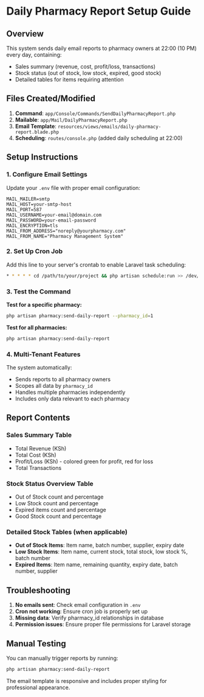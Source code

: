 # Daily Pharmacy Report Setup Guide

## Overview
This system sends daily email reports to pharmacy owners at 22:00 (10 PM) every day, containing:
- Sales summary (revenue, cost, profit/loss, transactions)
- Stock status (out of stock, low stock, expired, good stock)
- Detailed tables for items requiring attention

## Files Created/Modified

1. **Command**: `app/Console/Commands/SendDailyPharmacyReport.php`
2. **Mailable**: `app/Mail/DailyPharmacyReport.php`
3. **Email Template**: `resources/views/emails/daily-pharmacy-report.blade.php`
4. **Scheduling**: `routes/console.php` (added daily scheduling at 22:00)

## Setup Instructions

### 1. Configure Email Settings
Update your `.env` file with proper email configuration:

```env
MAIL_MAILER=smtp
MAIL_HOST=your-smtp-host
MAIL_PORT=587
MAIL_USERNAME=your-email@domain.com
MAIL_PASSWORD=your-email-password
MAIL_ENCRYPTION=tls
MAIL_FROM_ADDRESS="noreply@yourpharmacy.com"
MAIL_FROM_NAME="Pharmacy Management System"
```

### 2. Set Up Cron Job
Add this line to your server's crontab to enable Laravel task scheduling:

```bash
* * * * * cd /path/to/your/project && php artisan schedule:run >> /dev/null 2>&1
```

### 3. Test the Command

**Test for a specific pharmacy:**
```bash
php artisan pharmacy:send-daily-report --pharmacy_id=1
```

**Test for all pharmacies:**
```bash
php artisan pharmacy:send-daily-report
```

### 4. Multi-Tenant Features

The system automatically:
- Sends reports to all pharmacy owners
- Scopes all data by `pharmacy_id`
- Handles multiple pharmacies independently
- Includes only data relevant to each pharmacy

## Report Contents

### Sales Summary Table
- Total Revenue (KSh)
- Total Cost (KSh) 
- Profit/Loss (KSh) - colored green for profit, red for loss
- Total Transactions

### Stock Status Overview Table
- Out of Stock count and percentage
- Low Stock count and percentage  
- Expired items count and percentage
- Good Stock count and percentage

### Detailed Stock Tables (when applicable)
- **Out of Stock Items**: Item name, batch number, supplier, expiry date
- **Low Stock Items**: Item name, current stock, total stock, low stock %, batch number
- **Expired Items**: Item name, remaining quantity, expiry date, batch number, supplier

## Troubleshooting

1. **No emails sent**: Check email configuration in `.env`
2. **Cron not working**: Ensure cron job is properly set up
3. **Missing data**: Verify pharmacy_id relationships in database
4. **Permission issues**: Ensure proper file permissions for Laravel storage

## Manual Testing

You can manually trigger reports by running:
```bash
php artisan pharmacy:send-daily-report
```

The email template is responsive and includes proper styling for professional appearance.
